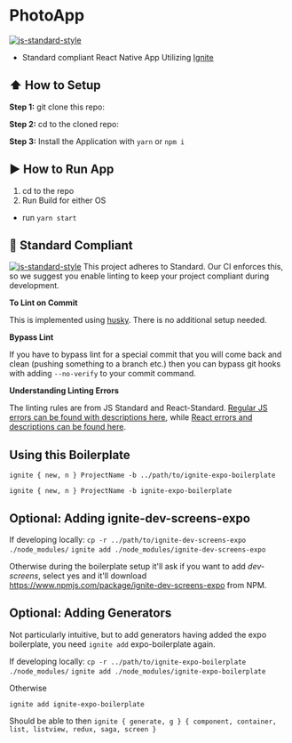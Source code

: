 #  PhotoApp
[![js-standard-style](https://img.shields.io/badge/code%20style-standard-brightgreen.svg?style=flat)](http://standardjs.com/)

* Standard compliant React Native App Utilizing [Ignite](https://github.com/infinitered/ignite)

## :arrow_up: How to Setup

**Step 1:** git clone this repo:

**Step 2:** cd to the cloned repo:

**Step 3:** Install the Application with `yarn` or `npm i`


## :arrow_forward: How to Run App

1. cd to the repo
2. Run Build for either OS
  * run `yarn start`

## :no_entry_sign: Standard Compliant

[![js-standard-style](https://cdn.rawgit.com/feross/standard/master/badge.svg)](https://github.com/feross/standard)
This project adheres to Standard.  Our CI enforces this, so we suggest you enable linting to keep your project compliant during development.

**To Lint on Commit**

This is implemented using [husky](https://github.com/typicode/husky). There is no additional setup needed.

**Bypass Lint**

If you have to bypass lint for a special commit that you will come back and clean (pushing something to a branch etc.) then you can bypass git hooks with adding `--no-verify` to your commit command.

**Understanding Linting Errors**

The linting rules are from JS Standard and React-Standard.  [Regular JS errors can be found with descriptions here](http://eslint.org/docs/rules/), while [React errors and descriptions can be found here](https://github.com/yannickcr/eslint-plugin-react).

## Using this Boilerplate

`ignite { new, n } ProjectName -b ../path/to/ignite-expo-boilerplate`

`ignite { new, n } ProjectName -b ignite-expo-boilerplate`

## Optional: Adding ignite-dev-screens-expo

If developing locally:
`cp -r ../path/to/ignite-dev-screens-expo ./node_modules/`
`ignite add ./node_modules/ignite-dev-screens-expo`

Otherwise during the boilerplate setup it'll ask if you want to add *dev-screens*, select yes and it'll download https://www.npmjs.com/package/ignite-dev-screens-expo from NPM.

## Optional: Adding Generators

Not particularly intuitive, but to add generators having added the expo boilerplate, you need `ignite add` expo-boilerplate again.

If developing locally:
`cp -r ../path/to/ignite-expo-boilerplate ./node_modules/`
`ignite add ./node_modules/ignite-expo-boilerplate`

Otherwise

`ignite add ignite-expo-boilerplate`

Should be able to then `ignite { generate, g } { component, container, list, listview, redux, saga, screen }`
